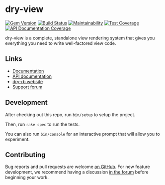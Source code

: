 # dry-view

[![Gem Version](https://img.shields.io/gem/v/dry-view.svg)][gem]
[![Build Status](https://img.shields.io/travis/dry-rb/dry-view.svg)][travis]
[![Maintainability](https://api.codeclimate.com/v1/badges/de81a8026a2e7f64e4df/maintainability)][maint]
[![Test Coverage](https://api.codeclimate.com/v1/badges/de81a8026a2e7f64e4df/test_coverage)][cov]
[![API Documentation Coverage](http://inch-ci.org/github/dry-rb/dry-view.svg)][inch]

dry-view is a complete, standalone view rendering system that gives you
everything you need to write well-factored view code.

## Links

* [Documentation][docs]
* [API documentation][api]
* [dry-rb website][website]
* [Support forum][support]

## Development

After checking out this repo, run `bin/setup` to setup the project.

Then, run `rake spec` to run the tests.

You can also run `bin/console` for an interactive prompt that will allow you to experiment.

## Contributing

Bug reports and pull requests are welcome [on GitHub][repo]. For new feature
development, we recommend having a discussion [in the forum][support] before
beginning your work.

<!-- Links -->
[docs]: https://dry-rb.org/gems/dry-view
[api]: https://www.rubydoc.info/github/dry-rb/dry-view
[website]: https://dry-rb.org/
[support]: https://discourse.dry-rb.org/
[repo]: https://github.com/dry-rb/dry-view

<!-- Badge links -->
[gitter]: https://gitter.im/dry-rb/chat
[gem]: https://rubygems.org/gems/dry-view
[travis]: https://travis-ci.org/dry-rb/dry-view
[maint]: https://codeclimate.com/github/dry-rb/dry-view/maintainability
[cov]: https://codeclimate.com/github/dry-rb/dry-view/test_coverage
[inch]: http://inch-ci.org/github/dry-rb/dry-view
